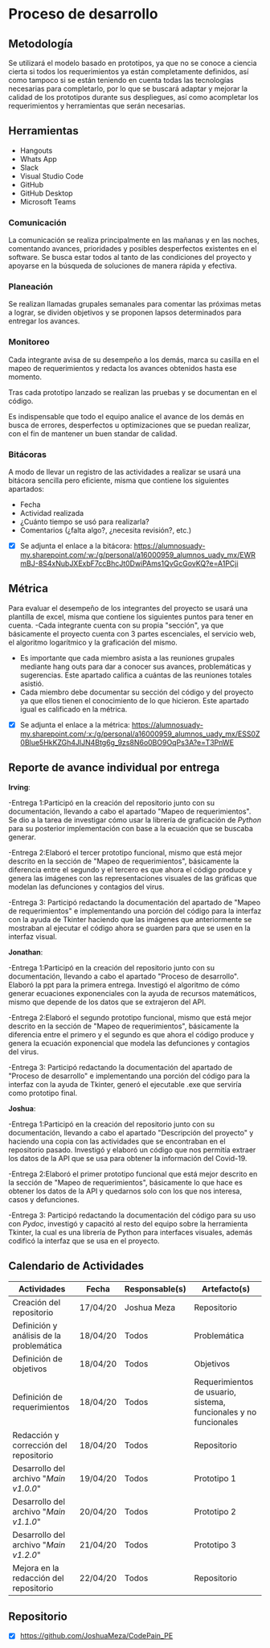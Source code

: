 # Proceso de desarrollo

## Metodología

Se utilizará el modelo basado en prototipos, ya que no se conoce a ciencia cierta si todos los requerimientos ya están completamente definidos, así como tampoco si se están teniendo en cuenta todas las tecnologías necesarias para completarlo, por lo que se buscará adaptar y mejorar la calidad de los prototipos durante sus despliegues, así como acompletar los requerimientos y herramientas que serán necesarias.

## Herramientas

- Hangouts
- Whats App
- Slack
- Visual Studio Code
- GitHub
- GitHub Desktop
- Microsoft Teams

### Comunicación

La comunicación se realiza principalmente en las mañanas y en las noches, comentando avances, prioridades y posibles desperfectos existentes en el software. Se busca estar todos al tanto de las condiciones del proyecto y apoyarse en la búsqueda de soluciones de manera rápida y efectiva.

### Planeación

Se realizan llamadas grupales semanales para comentar las próximas metas a lograr, se dividen objetivos y se proponen lapsos determinados para entregar los avances.

### Monitoreo

Cada integrante avisa de su desempeño a los demás, marca su casilla en el mapeo de requerimientos y redacta los avances obtenidos hasta ese momento. 

Tras cada prototipo lanzado se realizan las pruebas y se documentan en el código. 

Es indispensable que todo el equipo analice el avance de los demás en busca de errores, desperfectos u optimizaciones que se puedan realizar, con el fin de mantener un buen standar de calidad. 

### Bitácoras

A modo de llevar un registro de las actividades a realizar se usará una bitácora sencilla pero eficiente, misma que contiene los siguientes apartados:
- Fecha
- Actividad realizada
- ¿Cuánto tiempo se usó para realizarla?
- Comentarios (¿falta algo?, ¿necesita revisión?, etc.)
- [x] Se adjunta el enlace a la bitácora: 
 https://alumnosuady-my.sharepoint.com/:w:/g/personal/a16000959_alumnos_uady_mx/EWRmBJ-8S4xNubJXExbF7ccBhcJt0DwiPAms1QvGcGovKQ?e=A1PCji
 
## Métrica

Para evaluar el desempeño de los integrantes del proyecto se usará una plantilla de excel, misma que contiene los siguientes puntos para tener en cuenta.
-Cada integrante cuenta con su propia "sección", ya que básicamente el proyecto cuenta con 3 partes escenciales, el servicio web, el algoritmo logarítmico y la graficación del mismo. 
- Es importante que cada miembro asista a las reuniones grupales mediante hang outs para dar a conocer sus avances, problemáticas y sugerencias. Este apartado califica a cuántas de las reuniones totales asistió.
- Cada miembro debe documentar su sección del código y del proyecto ya que ellos tienen el conocimiento de lo que hicieron. Este apartado igual es calificado en la métrica.
- [x] Se adjunta el enlace a la métrica:
 https://alumnosuady-my.sharepoint.com/:x:/g/personal/a16000959_alumnos_uady_mx/ESS0Z0Blue5HkKZGh4JlJN4Btg6g_9zs8N6o0BO9OqPs3A?e=T3PnWE
 
## Reporte de avance individual por entrega
**Irving**:

-Entrega 1:Participó en la creación del repositorio junto con su documentación, llevando a cabo el apartado "Mapeo de requerimientos". Se dio a la tarea de investigar cómo usar la librería de graficación de *Python* para su posterior implementación con base a la ecuación que se buscaba generar.

-Entrega 2:Elaboró el tercer prototipo funcional, mismo que está mejor descrito en la sección de "Mapeo de requerimientos", básicamente la diferencia entre el segundo y el tercero es que ahora el código produce y genera las imágenes con las representaciones visuales de las gráficas que modelan las defunciones y contagios del virus.

-Entrega 3: Participó redactando la documentación del apartado de "Mapeo de requerimientos" e implementando una porción del código para la interfaz con la ayuda de Tkinter haciendo que las imágenes que anteriormente se mostraban al ejecutar el código ahora se guarden para que se usen en la interfaz visual.

**Jonathan**:

-Entrega 1:Participó en la creación del repositorio junto con su documentación, llevando a cabo el apartado "Proceso de desarrollo". Elaboró la ppt para la primera entrega. Investigó el algoritmo de cómo generar ecuaciones exponenciales con la ayuda de recursos matemáticos, mismo que depende de los datos que se extrajeron del API.

-Entrega 2:Elaboró el segundo prototipo funcional, mismo que está mejor descrito en la sección de "Mapeo de requerimientos", básicamente la diferencia entre el primero y el segundo es que ahora el código produce y genera la ecuación exponencial que modela las defunciones y contagios del virus.

-Entrega 3: Participó redactando la documentación del apartado de "Proceso de desarrollo" e implementando una porción del código para la interfaz con la ayuda de Tkinter, generó el ejecutable .exe que serviría como prototipo final.

**Joshua**:

-Entrega 1:Participó en la creación del repositorio junto con su documentación, llevando a cabo el apartado "Descripción del proyecto" y haciendo una copia con las actividades que se encontraban en el repositorio pasado. Investigó y elaboró un código que nos permitía extraer los datos de la API que se usa para obtener la información del Covid-19.

-Entrega 2:Elaboró el primer prototipo funcional que está mejor descrito en la sección de "Mapeo de requerimientos", 
básicamente lo que hace es obtener los datos de la API y quedarnos solo con los que nos interesa, casos y defunciones. 

-Entrega 3: Participó redactando la documentación del código para su uso con *Pydoc*, investigó y capacitó al resto del equipo sobre la herramienta Tkinter, la cual es una librería de Python para interfaces visuales, además codificó la interfaz que se usa en el proyecto.

## Calendario de Actividades

| Actividades | Fecha | Responsable(s) | Artefacto(s) |
| ----------- | ----- | -------------- | ------------ |
| Creación del repositorio | 17/04/20 | Joshua Meza | Repositorio |
| Definición y análisis de la problemática | 18/04/20 | Todos | Problemática |
| Definición de objetivos | 18/04/20 | Todos | Objetivos |
| Definición de requerimientos | 18/04/20 | Todos | Requerimientos de usuario, sistema, funcionales y no funcionales |
| Redacción y corrección del repositorio | 18/04/20 | Todos | Repositorio |
| Desarrollo del archivo "*Main v1.0.0*" | 19/04/20 | Todos | Prototipo 1 |
| Desarrollo del archivo "*Main v1.1.0*" | 20/04/20 | Todos | Prototipo 2 |
| Desarrollo del archivo "*Main v1.2.0*" | 21/04/20 | Todos | Prototipo 3 |
| Mejora en la redacción del repositorio | 22/04/20 | Todos | Repositorio |

## Repositorio

- [x] https://github.com/JoshuaMeza/CodePain_PE
